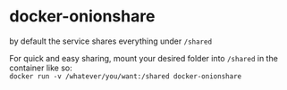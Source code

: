 # docker-onionshare

by default the service shares everything under `/shared`  

For quick and easy sharing, mount your desired folder into `/shared` in the container like so:  
`docker run -v /whatever/you/want:/shared docker-onionshare`
